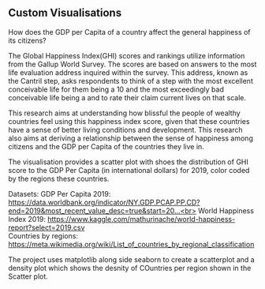 ## Custom Visualisations

How does the GDP per Capita of a country affect the general happiness of its citizens?

The Global Happiness Index(GHI) scores and rankings utilize information from the Gallup World Survey. The scores are based on answers to the most life evaluation address inquired within the survey. This address, known as the Cantril step, asks respondents to think of a step with the most excellent conceivable life for them being a 10 and the most exceedingly bad conceivable life being a and to rate their claim current lives on that scale.

This research aims at understanding how blissful the people of wealthy countries feel using this happiness index score, given that these countries have a sense of better living conditions and development. This research also aims at deriving a relationship between the sense of happiness among citizens and the GDP per Capita of the countries they live in.

The visualisation provides a scatter plot with shoes the distribution of GHI score to the GDP Per Capita (in international dollars) for 2019, color coded by the regions these countries.

Datasets:
GDP Per Capita 2019:
https://data.worldbank.org/indicator/NY.GDP.PCAP.PP.CD?end=2019&most_recent_value_desc=true&start=20...<br>
World Happiness Index 2019:
https://www.kaggle.com/mathurinache/world-happiness-report?select=2019.csv<br>
Countries by regions:
https://meta.wikimedia.org/wiki/List_of_countries_by_regional_classification<br>

The project uses matplotlib along side seaborn to create a scatterplot and a density plot which shows the desnity of COuntries per region shown in the Scatter plot.
